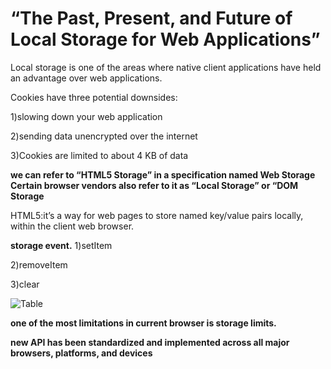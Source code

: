 # “The Past, Present, and Future of Local Storage for Web Applications”

Local storage is one of the areas where native client applications have held an advantage over web applications.

Cookies have three potential downsides:

1)slowing down your web application

2)sending data unencrypted over the internet 

3)Cookies are limited to about 4 KB of data

**we can refer to  “HTML5 Storage” in a specification named Web Storage**
 **Certain browser vendors also refer to it as “Local Storage” or “DOM Storage**

 HTML5:it’s a way for web pages to store named key/value pairs locally, within the client web browser. 
 
 **storage event.**
 1)setItem

 2)removeItem

 3)clear

![Table](https://image.slidesharecdn.com/html5localstorage-140511235722-phpapp01/95/html5-local-storage-12-638.jpg?cb=1399852926)


**one of the most limitations in current browser is  storage limits.**

**new API has been standardized and implemented across all major browsers, platforms, and devices**